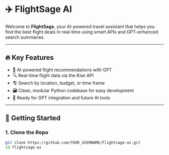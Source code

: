 # ✈️ FlightSage AI

Welcome to **FlightSage**, your AI-powered travel assistant that helps you find the best flight deals in real-time using smart APIs and GPT-enhanced search summaries.

---

## 🔥 Key Features

- 🧠 AI-powered flight recommendations with GPT
- 🔍 Real-time flight data via the Kiwi API
- 🌎 Search by location, budget, or time frame
- 🗃️ Clean, modular Python codebase for easy development
- 🤖 Ready for GPT integration and future AI tools

---

## 🚀 Getting Started

### 1. Clone the Repo
```bash
git clone https://github.com/YOUR_USERNAME/flightsage-ai.git
cd flightsage-ai
